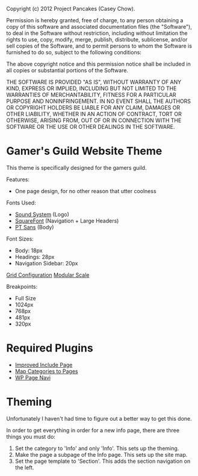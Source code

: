 Copyright (c) 2012 Project Pancakes (Casey Chow).

Permission is hereby granted, free of charge, to any person obtaining a copy of this software and associated documentation files (the "Software"), to deal in the Software without restriction, including without limitation the rights to use, copy, modify, merge, publish, distribute, sublicense, and/or sell copies of the Software, and to permit persons to whom the Software is furnished to do so, subject to the following conditions:

The above copyright notice and this permission notice shall be included in all copies or substantial portions of the Software.

THE SOFTWARE IS PROVIDED "AS IS", WITHOUT WARRANTY OF ANY KIND, EXPRESS OR IMPLIED, INCLUDING BUT NOT LIMITED TO THE WARRANTIES OF MERCHANTABILITY, FITNESS FOR A PARTICULAR PURPOSE AND NONINFRINGEMENT. IN NO EVENT SHALL THE AUTHORS OR COPYRIGHT HOLDERS BE LIABLE FOR ANY CLAIM, DAMAGES OR OTHER LIABILITY, WHETHER IN AN ACTION OF CONTRACT, TORT OR OTHERWISE, ARISING FROM, OUT OF OR IN CONNECTION WITH THE SOFTWARE OR THE USE OR OTHER DEALINGS IN THE SOFTWARE.


Gamer's Guild Website Theme
============================

This theme is specifically designed for the gamers guild.

Features:
* One page design, for no other reason that utter coolness

Fonts Used:
* [Sound System](http://www.dafont.com/sound-system.font) (Logo)
* [SquareFont](http://www.dafont.com/squarefont.font) (Navigation + Large Headers)
* [PT Sans](http://www.fontsquirrel.com/fonts/PT-Sans) (Body)

Font Sizes:
* Body: 18px
* Headings: 28px
* Navigation Sidebar: 20px

[Grid Configuration](http://gridcalculator.dk/#/974/12/28/28)
[Modular Scale](http://modularscale.com/scale/?px1=16&px2=24&ra1=1.778&ra2=0)

Breakpoints:
* Full Size
* 1024px
* 768px
* 481px
* 320px

Required Plugins
=================

* [Improved Include Page](http://wordpress.org/extend/plugins/improved-include-page/)
* [Map Categories to Pages](http://wordpress.org/extend/plugins/map-categories-to-pages/)
* [WP Page Navi](http://wordpress.org/extend/plugins/wp-pagenavi/)

Theming
=======

Unfortunately I haven't had time to figure out a better way to get this done.

In order to get everything in order for a new info page, there are three things you
must do:

1. Set the category to 'Info' and only 'Info'. This sets up the theming.
2. Make the page a subpage of the Info page. This sets up the site map.
3. Set the page template to 'Section'. This adds the section navigation on the left.
